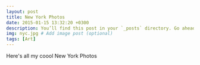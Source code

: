```yaml
---
layout: post
title: New York Photos
date: 2015-01-15 13:32:20 +0300
description: You’ll find this post in your `_posts` directory. Go ahead and edit it and re-build the site to see your changes. # Add post description (optional)
img: nyc.jpg # Add image post (optional)
tags: [Art]
---
```

Here's all my coool New York Photos
